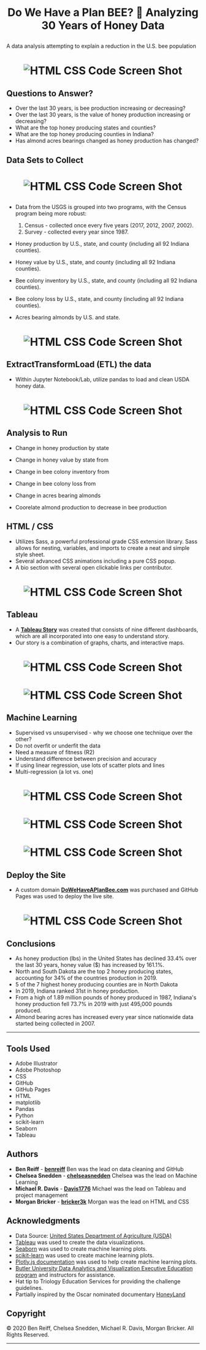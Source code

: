 # <p align="center">Do We Have a Plan BEE? :bee: Analyzing 30 Years of Honey Data</p>

A data analysis attempting to explain a reduction in the U.S. bee population

# <p align="center"> ![HTML CSS Code Screen Shot](images/website_screen_shot.jpeg) </p>

## Questions to Answer?
- Over the last 30 years, is bee production increasing or decreasing?
- Over the last 30 years, is the value of honey production increasing or decreasing?
- What are the top honey producing states and counties?
- What are the top honey producing counties in Indiana?
- Has almond acres bearings changed as honey production has changed?


## Data Sets to Collect

# <p align="center"> ![HTML CSS Code Screen Shot](images/USDAscreenShot.png) </p>

- Data from the USGS is grouped into two programs, with the Census program being more robust:
    <ol start="1">
        <li>Census - collected once every five years (2017, 2012, 2007, 2002).</li>
        <li>Survey - collected every year since 1987.</li>
    </ol>

- Honey production by U.S., state, and county (including all 92 Indiana counties).
- Honey value by U.S., state, and county (including all 92 Indiana counties).
- Bee colony inventory by U.S., state, and county (including all 92 Indiana counties).
- Bee colony loss by U.S., state, and county (including all 92 Indiana counties).
- Acres bearing almonds by U.S. and state.

# <p align="center"> ![HTML CSS Code Screen Shot](images/HoneyProductionPandasScreenshot1.JPG) </p>


## **E**xtract**T**ransform**L**oad (ETL) the data
- Within Jupyter Notebook/Lab, utilize pandas to load and clean USDA honey data.

# <p align="center"> ![HTML CSS Code Screen Shot](images/ETL_image.png) </p>


## Analysis to Run
- Change in honey production by state
- Change in honey value by state from
- Change in bee colony inventory from
- Change in bee colony loss from
- Change in acres bearing almonds

- Coorelate almond production to decrease in bee production


## HTML / CSS
- Utilizes Sass, a powerful professional grade CSS extension library. Sass allows for nesting, variables, and imports to create a neat and simple style sheet.
- Several advanced CSS animations including a pure CSS popup.
- A bio section with several open clickable links per contributor.

# <p align="center"> ![HTML CSS Code Screen Shot](images/HTMLCSSCodeScreenShot.jpeg) </p>


## Tableau
- A **[Tableau Story](https://public.tableau.com/profile/michael.davis5317#!/vizhome/Do_We_Have_A_Plan_Bee/HoneyStory?publish=yes)** was created that consists of nine different dashboards, which are all incorporated into one easy to understand story.
- Our story is a combination of graphs, charts, and interactive maps.

# <p align="center"> ![HTML CSS Code Screen Shot](images/IndianaCountyHoneyProduction4YearMapComparisonImage.png) </p>

# <p align="center"> ![HTML CSS Code Screen Shot](images/Top10HoneyProducingCounties.png) </p>


## Machine Learning
- Supervised vs unsupervised - why we choose one technique over the other?
- Do not overfit or underfit the data
- Need a measure of fitness (R2)
- Understand difference between precision and accuracy
- If using linear regression, use lots of scatter plots and lines
- Multi-regression (a lot vs. one)

# <p align="center"> ![HTML CSS Code Screen Shot](images/Honey_Prod_LR.PNG) </p>

# <p align="center"> ![HTML CSS Code Screen Shot](images/Bee_Colony_LR.PNG) </p>

# <p align="center"> ![HTML CSS Code Screen Shot](images/Almond_LR.PNG) </p>


## Deploy the Site
- A custom domain **[DoWeHaveAPlanBee.com](https://www.dowehaveaplanbee.com/)** was purchased and GitHub Pages was used to deploy the live site.

# <p align="center"> ![HTML CSS Code Screen Shot](images/GitHub_Pages_settings.JPG) </p>


## Conclusions
- As honey production (lbs) in the United States has declined 33.4% over the last 30 years, honey value ($) has increased by 161.1%.
- North and South Dakota are the top 2 honey producing states, accounting for 34% of the countries
	production in 2019.
- 5 of the 7 highest honey producing counties are in North Dakota
- In 2019, Indiana ranked 31st in honey production.
- From a high of 1.89 million pounds of honey produced in 1987, Indiana's honey production fell 73.7% in 
2019 with just 495,000 pounds produced.
- Almond bearing acres has increased every year since nationwide data started being collected in 2007.


- - -
## Tools Used

- Adobe Illustrator
- Adobe Photoshop
- CSS
- GitHub
- GitHub Pages
- HTML
- matplotlib
- Pandas
- Python
- scikit-learn
- Seaborn
- Tableau


## Authors

- **Ben Reiff** - **[benreiff](https://github.com/benreiff "GitHub for Ben Reiff")**  Ben was the lead on data cleaning and GitHub
- **Chelsea Snedden** - **[chelseasnedden](https://github.com/chelseasnedden "GitHub for Chelsea Snedden")**  Chelsea was the lead on Machine Learning
- **Michael R. Davis** - **[Davis1776](https://github.com/Davis1776 "GitHub for Michael Davis")**  Michael was the lead on Tableau and project management
- **Morgan Bricker** - **[bricker3k](https://github.com/benreiff "GitHub for Morgan Bricker")**  Morgan was the lead on HTML and CSS


## Acknowledgments

- Data Source: [United States Department of Agriculture (USDA)](https://quickstats.nass.usda.gov/ "USDA Quickstats")
- [Tableau](https://www.tableau.com/ "Tableau Homepage") was used to create the data visualizations.
- [Seaborn](https://seaborn.pydata.org/ "Seaborn") was used to create machine learning plots.
- [scikit-learn](https://scikit-learn.org/stable/ "scikit-learn") was used to create machine learning plots.
- [Plotly.js documentation](https://plot.ly/javascript/ "Plot.ly") was used to help create machine learning plots.
- [Butler University Data Analytics and Visualization Executive Education program](https://www.butler.edu/executive-education "Butler University Executive Education program") and instructors for assistance.
- Hat tip to Triology Education Services for providing the challenge guidelines.
- Partially inspired by the Oscar nominated documentary [HoneyLand](https://www.imdb.com/title/tt8991268/ "IMDB's Honeyland page")


## Copyright
:copyright: 2020 Ben Reiff, Chelsea Snedden, Michael R. Davis, Morgan Bricker. All Rights Reserved.
- - -